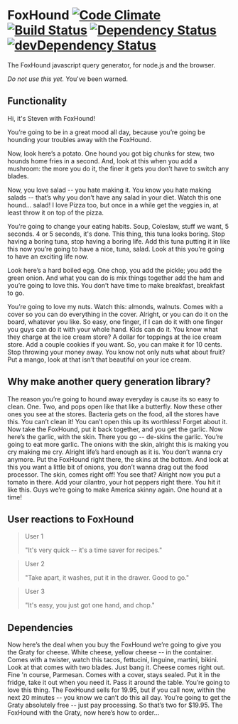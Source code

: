# FoxHound [![Code Climate](https://codeclimate.com/github/stevenvelozo/foxhound/badges/gpa.svg)](https://codeclimate.com/github/stevenvelozo/foxhound) [![Build Status](https://travis-ci.org/stevenvelozo/foxhound.svg?branch=master)](https://travis-ci.org/stevenvelozo/foxhound) [![Dependency Status](https://david-dm.org/stevenvelozo/foxhound.svg)](https://david-dm.org/stevenvelozo/foxhound) [![devDependency Status](https://david-dm.org/stevenvelozo/foxhound/dev-status.svg)](https://david-dm.org/stevenvelozo/foxhound#info=devDependencies)

The FoxHound javascript query generator, for node.js and the browser.

*Do not use this yet.*  You've been warned.

## Functionality
Hi, it's Steven with FoxHound! 

You’re going to be in a great mood all day, because you’re going be hounding your troubles away with the FoxHound. 

Now, look here’s a potato. One hound you got big chunks for stew, two hounds home fries in a second. And, look at this when you add a mushroom: the more you do it, the finer it gets you don’t have to switch any blades. 

Now, you love salad -- you hate making it. You know you hate making salads -- that’s why you don’t have any salad in your diet. Watch this one hound... salad! I love Pizza too, but once in a while get the veggies in, at least throw it on top of the pizza. 

You’re going to change your eating habits. Soup, Coleslaw, stuff we want, 5 seconds. 4 or 5 seconds, it's done. 
This thing, this tuna looks boring. Stop having a boring tuna, stop having a boring life. Add this tuna putting it in like this now you’re going to have a nice, tuna, salad. Look at this you’re going to have an exciting life now. 

Look here’s a hard boiled egg. One chop, you add the pickle; you add the green onion. And what you can do is mix things together add the ham and you’re going to love this. You don’t have time to make breakfast, breakfast to go. 

You’re going to love my nuts. Watch this: almonds, walnuts. Comes with a cover so you can do everything in the cover. Alright, or you can do it on the board, whatever you like. So easy, one finger, if I can do it with one finger you guys can do it with your whole hand. Kids can do it. You know what they charge at the ice cream store? A dollar for toppings at the ice cream store. Add a couple cookies if you want. So, you can make it for 10 cents. Stop throwing your money away. You know not only nuts what about fruit? Put a mango, look at that isn’t that beautiful on your ice cream.

## Why make another query generation library?
The reason you’re going to hound away everyday is cause its so easy to clean. One. Two, and pops open like that like a butterfly. Now these other ones you see at the stores. Bacteria gets on the food, all the stores have this. You can’t clean it! You can’t open this up its worthless! Forget about it. Now take the FoxHound, put it back together, and you get the garlic. Now here’s the garlic, with the skin. There you go -- de-skins the garlic. You’re going to eat more garlic. The onions with the skin, alright this is making you cry making me cry. Alright life’s hard enough as it is. You don’t wanna cry anymore. Put the FoxHound right there, the skins at the bottom. And look at this you want a little bit of onions, you don’t wanna drag out the food processor. The skin, comes right off! You see that? Alright now you put a tomato in there. Add your cilantro, your hot peppers right there. You hit it like this. Guys we’re going to make America skinny again. One hound at a time!

## User reactions to FoxHound
> User 1
>
> "It's very quick -- it's a time saver for recipes."

> User 2
>
> "Take apart, it washes, put it in the drawer. Good to go."

> User 3
>
> "It's easy, you just got one hand, and chop."

## Dependencies
Now here’s the deal when you buy the FoxHound we’re going to give you the Graty for cheese. White cheese, yellow cheese -- in the container. Comes with a twister, watch this tacos, fettucini, linguine, martini, bikini. Look at that comes with two blades. Just bang it. Cheese comes right out. Fine 'n course, Parmesan. Comes with a cover, stays sealed. Put it in the fridge, take it out when you need it. Pass it around the table. You’re going to love this thing. The FoxHound sells for 19.95, but if you call now, within the next 20 minutes -- you know we can’t do this all day. You’re going to get the Graty absolutely free -- just pay processing. So that’s two for $19.95. The FoxHound with the Graty, now here’s how to order...